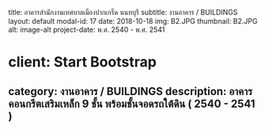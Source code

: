 ---
---
title: อาคารสำนักงานเทศบาลเมืองปากเกร็ด   นนทบุรี
subtitle: งานอาคาร / BUILDINGS
layout: default
modal-id: 17
date: 2018-10-18
img: B2.JPG
thumbnail: B2.JPG
alt: image-alt
project-date: พ.ศ. 2540 - พ.ศ. 2541
# client: Start Bootstrap
category: งานอาคาร / BUILDINGS
description: อาคารคอนกรีตเสริมเหล็ก 9 ชั้น พร้อมชั้นจอดรถใต้ดิน  ( 2540 - 2541 )
---